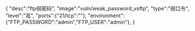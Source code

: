 {
    "desc":"ftp弱密码",
    "image":"vuln/weak_password_vsftp",
    "type":"弱口令",
    "level":"高",
    "ports":{"21/tcp":""},
    "environment":{"FTP_PASSWORD":"admin","FTP_USER":"admin"},
}